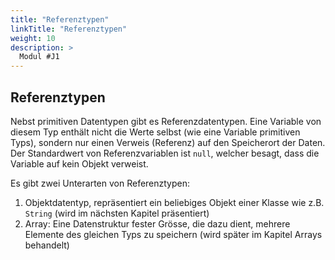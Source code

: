 ```yaml
---
title: "Referenztypen"
linkTitle: "Referenztypen"
weight: 10
description: >
  Modul #J1
---
```


## Referenztypen

Nebst primitiven Datentypen gibt es Referenzdatentypen. Eine Variable von diesem Typ enthält nicht die Werte selbst (wie eine Variable primitiven Typs), sondern nur einen Verweis (Referenz) auf den Speicherort der Daten. Der Standardwert von Referenzvariablen ist `null`, welcher besagt, dass die Variable auf kein Objekt verweist.

Es gibt zwei Unterarten von Referenztypen:

1. Objektdatentyp, repräsentiert ein beliebiges Objekt einer Klasse wie z.B. `String` (wird im nächsten Kapitel präsentiert)
2. Array: Eine Datenstruktur fester Grösse, die dazu dient, mehrere Elemente des gleichen Typs zu speichern (wird später im Kapitel Arrays behandelt)
